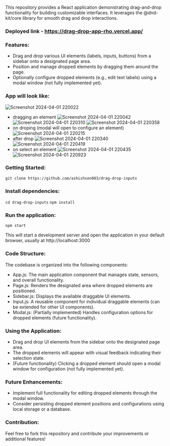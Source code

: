 This repository provides a React application demonstrating drag-and-drop functionality for building customizable interfaces. It leverages the @dnd-kit/core library for smooth drag and drop interactions.

### Deployed link - https://drag-drop-app-rho.vercel.app/

### Features:

- Drag and drop various UI elements (labels, inputs, buttons) from a sidebar onto a designated page area.
- Position and manage dropped elements by dragging them around the page.
- Optionally configure dropped elements (e.g., edit text labels) using a modal window (not fully implemented yet).

### App will look like:
![Screenshot 2024-04-01 220022](https://github.com/ashishsen003/drag-drop-inputs/assets/112822104/29e7e9a1-0422-4250-a678-02a9110de462)
- dragging an element
![Screenshot 2024-04-01 220042](https://github.com/ashishsen003/drag-drop-inputs/assets/112822104/247ab37a-0891-4e0c-8f8b-22f5120ffdcd)
![Screenshot 2024-04-01 220310](https://github.com/ashishsen003/drag-drop-inputs/assets/112822104/3715e3aa-b1e2-47e5-b50a-ff6d74c8d348)
![Screenshot 2024-04-01 220358](https://github.com/ashishsen003/drag-drop-inputs/assets/112822104/56b9773b-4a14-4748-9e0c-36784a07b1f9)
- on droping (modal will open to configure an element)
![Screenshot 2024-04-01 220215](https://github.com/ashishsen003/drag-drop-inputs/assets/112822104/95797288-c77c-4a82-8f9f-54c90e6e6b74)
- after drop
![Screenshot 2024-04-01 220340](https://github.com/ashishsen003/drag-drop-inputs/assets/112822104/4ff04804-e8ae-4c40-8792-5e67304a72a5)
![Screenshot 2024-04-01 220419](https://github.com/ashishsen003/drag-drop-inputs/assets/112822104/120dc94c-2919-4e11-ad37-9cda8f9e3db3)
- on select an element
![Screenshot 2024-04-01 220435](https://github.com/ashishsen003/drag-drop-inputs/assets/112822104/d453753b-0005-47ec-88d4-5feb2fc916b6)
![Screenshot 2024-04-01 220923](https://github.com/ashishsen003/drag-drop-inputs/assets/112822104/738438cf-33a5-453d-84af-4a8b79a55659)






### Getting Started:
```git clone https://github.com/ashishsen003/drag-drop-inputs```

### Install dependencies:
```cd drag-drop-inputs```
```npm install```

### Run the application:
```npm start```

This will start a development server and open the application in your default browser, usually at http://localhost:3000

### Code Structure:
The codebase is organized into the following components:

- App.js: The main application component that manages state, sensors, and overall functionality.
- Page.js: Renders the designated area where dropped elements are positioned.
- Sidebar.js: Displays the available draggable UI elements.
- Input.js: A reusable component for individual draggable elements (can be extended for other UI components).
- Modal.js: (Partially implemented) Handles configuration options for dropped elements (future functionality).

### Using the Application:
- Drag and drop UI elements from the sidebar onto the designated page area.
- The dropped elements will appear with visual feedback indicating their selection state.
- (Future functionality) Clicking a dropped element should open a modal window for configuration (not fully implemented yet).

### Future Enhancements:
- Implement full functionality for editing dropped elements through the modal window.
- Consider persisting dropped element positions and configurations using local storage or a database.

### Contribution:
Feel free to fork this repository and contribute your improvements or additional features!



